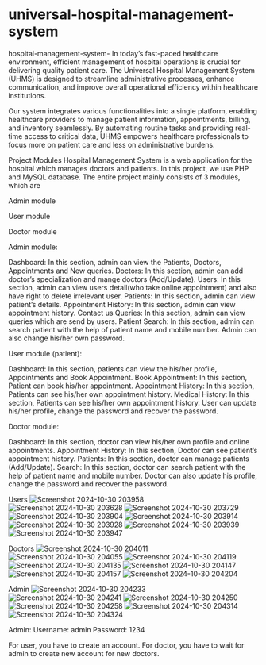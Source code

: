 # universal-hospital-management-system
hospital-management-system-
In today’s fast-paced healthcare environment, efficient management of hospital operations is crucial for delivering quality patient care. The Universal Hospital Management System (UHMS) is designed to streamline administrative processes, enhance communication, and improve overall operational efficiency within healthcare institutions.

Our system integrates various functionalities into a single platform, enabling healthcare providers to manage patient information, appointments, billing, and inventory seamlessly. By automating routine tasks and providing real-time access to critical data, UHMS empowers healthcare professionals to focus more on patient care and less on administrative burdens.

Project Modules
Hospital Management System is a web application for the hospital which manages doctors and patients. In this project, we use PHP and MySQL database. The entire project mainly consists of 3 modules, which are

Admin module

User module

Doctor module

Admin module:

Dashboard: In this section, admin can view the Patients, Doctors, Appointments and New queries.
Doctors: In this section, admin can add doctor’s specialization and mange doctors (Add/Update).
Users: In this section, admin can view users detail(who take online appointment) and also have right to delete irrelevant user.
Patients: In this section, admin can view patient’s details.
Appointment History: In this section, admin can view appointment history.
Contact us Queries: In this section, admin can view queries which are send by users.
Patient Search: In this section, admin can search patient with the help of patient name and mobile number.
Admin can also change his/her own password.

User module (patient):

Dashboard: In this section, patients can view the his/her profile, Appointments and Book Appointment.
Book Appointment: In this section, Patient can book his/her appointment.
Appointment History: In this section, Patients can see his/her own appointment history.
Medical History: In this section, Patients can see his/her own appointment history.
User can update his/her profile, change the password and recover the password.

Doctor module:

Dashboard: In this section, doctor can view his/her own profile and online appointments.
Appointment History: In this section, Doctor can see patient’s appointment history.
Patients: In this section, doctor can manage patients (Add/Update).
Search: In this section, doctor can search patient with the help of patient name and mobile number.
Doctor can also update his profile, change the password and recover the password.

Users 
![Screenshot 2024-10-30 203958](https://github.com/user-attachments/assets/1321d8e8-8ceb-4fb0-8395-e6a29ce8d7dc)
![Screenshot 2024-10-30 203628](https://github.com/user-attachments/assets/f818c502-3f95-409a-8643-97d547ee7004)
![Screenshot 2024-10-30 203729](https://github.com/user-attachments/assets/84821e65-8f0f-4c14-85ef-195212f98637)
![Screenshot 2024-10-30 203904](https://github.com/user-attachments/assets/60df745c-d6c3-4c30-9fb9-c9a8cf832bb6)
![Screenshot 2024-10-30 203914](https://github.com/user-attachments/assets/288c62cb-20fe-48c7-9a60-8971892894b9)
![Screenshot 2024-10-30 203928](https://github.com/user-attachments/assets/5e734d68-28e8-4d4b-8bbe-d3c3cbb8e6ab)
![Screenshot 2024-10-30 203939](https://github.com/user-attachments/assets/8539a0ed-3668-459e-abd4-c60e2640d92c)
![Screenshot 2024-10-30 203947](https://github.com/user-attachments/assets/e7fe7219-599d-4d95-9d55-bdf49b98f68a)


Doctors 
![Screenshot 2024-10-30 204011](https://github.com/user-attachments/assets/8ad97b08-85eb-4dc8-a707-3fb6c3e7214f)
![Screenshot 2024-10-30 204055](https://github.com/user-attachments/assets/d069519b-807b-4774-857f-4a38b6793809)
![Screenshot 2024-10-30 204119](https://github.com/user-attachments/assets/217cc78a-b981-4f49-9b7d-d578c6e8ff99)
![Screenshot 2024-10-30 204135](https://github.com/user-attachments/assets/86c8eaa7-fc87-4f00-a466-a2a84763201b)
![Screenshot 2024-10-30 204147](https://github.com/user-attachments/assets/563d255d-54ed-4790-855f-577fb4b18530)
![Screenshot 2024-10-30 204157](https://github.com/user-attachments/assets/7a43268f-8fa3-4bd9-a502-53998ba8087c)
![Screenshot 2024-10-30 204204](https://github.com/user-attachments/assets/756a4ce5-d620-476d-a44c-53d41c4b3959)


Admin
![Screenshot 2024-10-30 204233](https://github.com/user-attachments/assets/60278800-4ef7-4816-becb-b29a6e3288b6)
![Screenshot 2024-10-30 204241](https://github.com/user-attachments/assets/c2ec899d-449b-4b37-8128-88376c15f60a)
![Screenshot 2024-10-30 204250](https://github.com/user-attachments/assets/5f634746-6dd7-4d77-bedf-a03ae56f4569)
![Screenshot 2024-10-30 204258](https://github.com/user-attachments/assets/7176c71c-6d72-4d5c-9f07-1b050228a324)
![Screenshot 2024-10-30 204314](https://github.com/user-attachments/assets/2a6ef274-066c-493c-81c6-521edbc881c2)
![Screenshot 2024-10-30 204324](https://github.com/user-attachments/assets/5f6bbd07-18d8-40a0-9135-134e48f58b3f)


Admin: Username: admin Password: 1234

For user, you have to create an account. For doctor, you have to wait for admin to create new account for new doctors.
